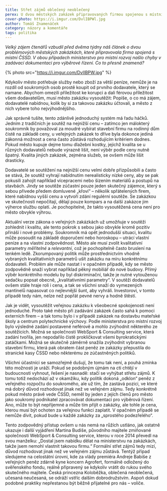 ```yaml
---
title: Střet zájmů oblečený neoblečený
perex: U dvou městských zakázek připravovaných firmou spojenou s místní ČSSD našlo ministerstvo pro místní rozvoj chyby v zadávací dokumentaci pro výběrové řízení. Co to přesně znamená?
cover-photo: https://i.imgur.com/DvlIBPWl.jpg
author: Tomáš Znamenáček
category: názory a komentáře
tags: politika
---
```


*Velký zájem čtenářů vzbudil před dvěma týdny náš článek o dvou problémových městských zakázkách, které připravovala firma spojená s místní ČSSD. V obou případech ministerstvo pro místní rozvoj našlo chyby v zadávací dokumentaci pro výběrové řízení. Co to přesně znamená?*

{% photo src="https://i.imgur.com/DvlIBPW.jpg" %}

Kdykoliv město potřebuje služby nebo zboží za větší peníze, nemůže je na rozdíl od soukromých osob prostě koupit od prvního dodavatele, který se namane. Abychom omezili příležitost ke korupci a dali férovou příležitost všem dodavatelům, musí město zakázku vysoutěžit: Popíše, o co má zájem, dodavatelé nabídnou, kolik by si za takovou zakázku účtovali, a město z nich vybere toho nejvýhodnějšího.

Jak správně tušíte, tento zdánlivě jednoduchý systém má řadu háčků. Jedním z tradičních je soutěž na nejnižší cenu – zatímco jen málokterý soukromník by považoval za moudré vybírat stavební firmu na rodinný dům čistě na základě ceny, u veřejných zakázek to dříve byla dokonce jediná zákonná možnost a cena často zůstává rozhodujícím kritériem dodnes. Pokud město kupuje dejme tomu dlažební kostky, jejichž kvalita se u různých dodavatelů nebude výrazně lišit, není výběr podle ceny nutně špatný. Kvalita jiných zakázek, zejména služeb, se ovšem může lišit drasticky.

Dodavatelé se soutěžení na nejnižší cenu velmi dobře přizpůsobili a často se stává, že soutěž vyhrají nabídnutím nerealisticky nízké ceny, aby se pak pokusili zahojit například vícepracemi nebo šizením materiálů a postupů na stavbách. Jindy se soutěže zúčastní pouze jeden skutečný zájemce, který s sebou přivede předem domluvené „křoví“ – několik spřátelených firem, které nabídnou vyšší cenu a vytvoří zdání regulérní soutěže. Se zakázkou ve skutečnosti nepočítají, dělají pouze kompars a na další zakázce jim výherce službu oplatí. Je pochopitelné, že takto vysoutěžená cena není pro město obvykle výhrou.

Aktuální verze zákona o veřejných zakázkách už umožňuje v soutěži zohlednit i kvalitu, ale tento pokrok s sebou jako obvykle kromě pozitiv přináší i nové problémy. Soukromník má opět jednodušší situaci, kvalitu může posoudit na základě doporučení nebo horoskopu – utrácí vlastní peníze a na vlastní zodpovědnost. Město ale musí zvolit kvalitativní parametry *měřitelné* a *relevantní*, což je pochopitelně často bruslení na tenkém ledě. Zkorumpovaný politik může prostřednictvím vhodně vybraných kvalitativních parametrů ušít zakázku na míru konkrétnímu dodavateli. Problém ale může nastat i v opačném případě, kdy se město zodpovědně snaží vybrat například pěkný mobiliář do nové budovy. Přímý výběr konkrétního modelu by byl diskriminační, takže je nutné vytouženou sedačku popsat obecně, „kvalitativními parametry“. V soutěži dodavatelů ovšem stále hraje roli i cena, a tak se všichni snaží do vymezených mantinelů napasovat co nejlevnější šunt, aby vyhráli. Investorovi, v tomto případě tedy nám, nelze než popřát pevné nervy a hodně štěstí.

Jak je vidět, vysoutěžit veřejnou zakázku k všeobecné spokojenosti není jednoduché. Proto také město při zadávání zakázek často sahá k pomoci externích firem – a tak tomu bylo i v případě zakázek na dostavbu mateřské školy a centrum polytechnické výchovy. Podle ministerstva pro místní rozvoj bylo výsledné zadání postavené neférově a mohlo zvýhodnit některého ze soutěžících. Možná se společnosti WebSport & Consulting service, která zadání tvořila, jen nepodařilo čistě prokličkovat všemi byrokratickými zatáčkami. Možná se skutečně záměrně snažila zvýhodnit vybranou stavební firmu, která pak obratem část peněz ze zakázky přepustila do stranické kasy ČSSD nebo některému ze zúčastněných politiků.

Všichni účastníci se samozřejmě dušují, že tomu tak není, a pouhá zmínka této možnosti je uráží. Pokud se podobným újmám na cti chtějí v budoucnosti vyhnout, řešení je nasnadě: stačí se vyhýbat střetu zájmů. K tomu totiž nedochází až v okamžiku, kdy politik dokoná „odklon“ peněz z veřejného rozpočtu do soukromého, ale už tím, že zastává pozici, ve které má dobrý důvod rozhodovat jinak než ve veřejném zájmu. Tedy konkrétně pokud město právě vede ČSSD, neměl by jeden z jejích členů pro město jako soukromý podnikatel zpracovávat dokumentaci pro výběrová řízení. Ano, může to být nepříjemné a může tím přijít o zakázky, ale tohle je cena, kterou musí být ochoten za veřejnou funkci zaplatit. V opačném případě se nemůže divit, pokud bude u každé zakázky za „sprostého podezřelého“.

Tento zodpovědný přístup ovšem u nás nemá na růžích ustláno, jak ostatně ukazuje i další vyjádření Martina Budiše, původního majitele zmiňované společnosti WebSport & Consulting service, kterou v roce 2014 převedl na svou manželku: „Dostal jsem nabídku dělat na ministerstvu na zakázkách, takže jsem nemohl vlastnit takovou firmu.“ Formální střet zájmů tedy mizí, důvod rozhodovat jinak než ve veřejném zájmu zůstává. Tentýž případ sledujeme na celostátní úrovni, kde za vlády premiéra Andreje Babiše z veřejných peněz zdárně kyne koncern Agrofert, formálně odložený do svěřenského fondu, reálně připravený se kdykoliv vrátit do rukou svého skutečného majitele. Česká princezna Koloběžka, oblečená neoblečená, učesaná neučesaná, se odráží vstříc dalším dobrodružstvím. Aspoň dokud podobné praktiky nepřestanou být běžně přijatelné pro nás – voliče.